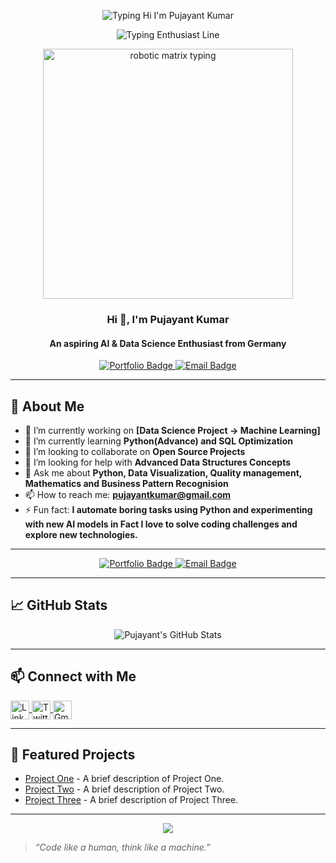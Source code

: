 <p align="center">
  <img src="https://readme-typing-svg.herokuapp.com?font=Fira+Code&size=26&duration=2500&pause=800&center=true&vCenter=true&width=600&lines=Hi+%F0%9F%91%8B%2C+I'm+Pujayant+Kumar" alt="Typing Hi I'm Pujayant Kumar" />
</p>

<p align="center">
  <img src="https://readme-typing-svg.herokuapp.com?font=Fira+Code&size=22&duration=3000&pause=1200&center=true&vCenter=true&width=600&lines=An+aspiring+AI+%26+Data+Science+Enthusiast;Based+in+Germany" alt="Typing Enthusiast Line" />
</p>


<p align="center">
  <img src="https://media.giphy.com/media/fkZukR450RQ1qnGaq9/giphy.gif" width="400" alt="robotic matrix typing"/>
</p>

<h3 align="center">Hi 👋, I'm Pujayant Kumar</h3>
<h4 align="center">An aspiring AI & Data Science Enthusiast from Germany</h4>


<p align="center">
  <a href="https://falcon37-tech.github.io/PujayantKumar.github.io/" target="_blank">
    <img src="https://img.shields.io/badge/Portfolio-Visit-blue?style=for-the-badge&logo=github" alt="Portfolio Badge"/>
  </a>
  <a href="mailto:pujayantkuamr@gmail.com">
    <img src="https://img.shields.io/badge/Email-Contact-red?style=for-the-badge&logo=gmail" alt="Email Badge"/>
  </a>
</p>

---

## 🚀 About Me

- 🔭 I’m currently working on **[Data Science Project -> Machine Learning]**  
- 🌱 I’m currently learning **Python(Advance) and SQL Optimization**  
- 👯 I’m looking to collaborate on **Open Source Projects**  
- 🤝 I’m looking for help with **Advanced Data Structures Concepts**  
- 💬 Ask me about **Python, Data Visualization, Quality management, Mathematics and Business Pattern Recognision**  
- 📫 How to reach me: **pujayantkumar@gmail.com**  
- ⚡ Fun fact: **I automate boring tasks using Python and experimenting with new AI models in Fact I love to solve coding challenges and explore new technologies.**

---

<p align="center">
  <a href="https://falcon37-tech.github.io/PujayantKumar.github.io/" target="_blank">
    <img src="https://img.shields.io/badge/Portfolio-Visit-blue?style=for-the-badge&logo=github" alt="Portfolio Badge"/>
  </a>
  <a href="mailto:pujayantkumar@gmail.com">
    <img src="https://img.shields.io/badge/Email-Contact-red?style=for-the-badge&logo=gmail" alt="Email Badge"/>
  </a>
</p>

---

## 📈 GitHub Stats

<p align="center">
  <img src="https://github-readme-stats.vercel.app/api?username=Falcon37-tech&show_icons=true&theme=radical" alt="Pujayant's GitHub Stats"/>
</p>

---

## 📫 Connect with Me

<p align="left">
  <a href="https://www.linkedin.com/in/pujayantkumar/" target="blank">
    <img align="center" src="https://cdn.jsdelivr.net/gh/devicons/devicon/icons/linkedin/linkedin-original.svg" alt="LinkedIn" height="30" width="30" />
  </a>
  <a href="https://x.com/pujayant_kumar_" target="blank">
    <img align="center" src="https://cdn.jsdelivr.net/gh/devicons/devicon/icons/twitter/twitter-original.svg" alt="Twitter" height="30" width="30" />
  </a>
  <a href="mailto:pujayantkumar@gmail.com">
    <img align="center" src="https://cdn.jsdelivr.net/gh/devicons/devicon/icons/google/google-original.svg" alt="Gmail" height="30" width="30" />
  </a>
</p>

---

## 📌 Featured Projects

- [Project One](https://github.com/Falcon37-tech/project-one) - A brief description of Project One.
- [Project Two](https://github.com/Falcon37-tech/project-two) - A brief description of Project Two.
- [Project Three](https://github.com/Falcon37-tech/project-three) - A brief description of Project Three.

---

<p align="center">
  <img src="https://capsule-render.vercel.app/api?type=waving&color=auto&height=100&section=footer"/>
</p>

> _“Code like a human, think like a machine.”_
